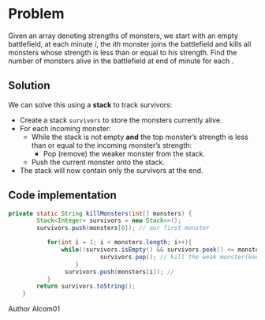 # Problem
Given an array
denoting strengths of
monsters, we start with an empty battlefield, at each minute *i*, the *ith*
monster joins the battlefield and kills all monsters whose strength is less than or equal to his strength.
Find the number of monsters alive in the battlefield at end of
minute for each
.

## Solution
We can solve this using a **stack** to track survivors:
- Create a stack `survivors` to store the monsters currently alive.
- For each incoming monster:
    - While the stack is not empty **and** the top monster’s strength is less than or equal to the incoming monster’s strength:
        - Pop (remove) the weaker monster from the stack.
    - Push the current monster onto the stack.
- The stack will now contain only the survivors at the end.
  
## Code implementation
```java
private static String killMonsters(int[] monsters) {
        Stack<Integer> survivors = new Stack<>();
        survivors.push(monsters[0]); // our first monster

           for(int i = 1; i < monsters.length; i++){
               while(!survivors.isEmpty() && survivors.peek() <= monsters[i]){
                          survivors.pop(); // kill the weak monster(keep killing them until stack is empty or find equal or greater opponent.
                   }
                survivors.push(monsters[i]); //
           }
        return survivors.toString();
    }

````
Author Alcom01